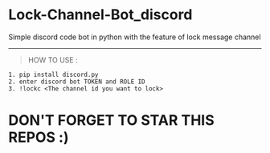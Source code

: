 # Lock-Channel-Bot_discord
Simple discord code bot in python with the feature of lock message channel

---
> HOW TO USE : </br>
```
1. pip install discord.py
2. enter discord bot TOKEN and ROLE ID
3. !lockc <The channel id you want to lock>
```

# DON'T FORGET TO STAR THIS REPOS :)
